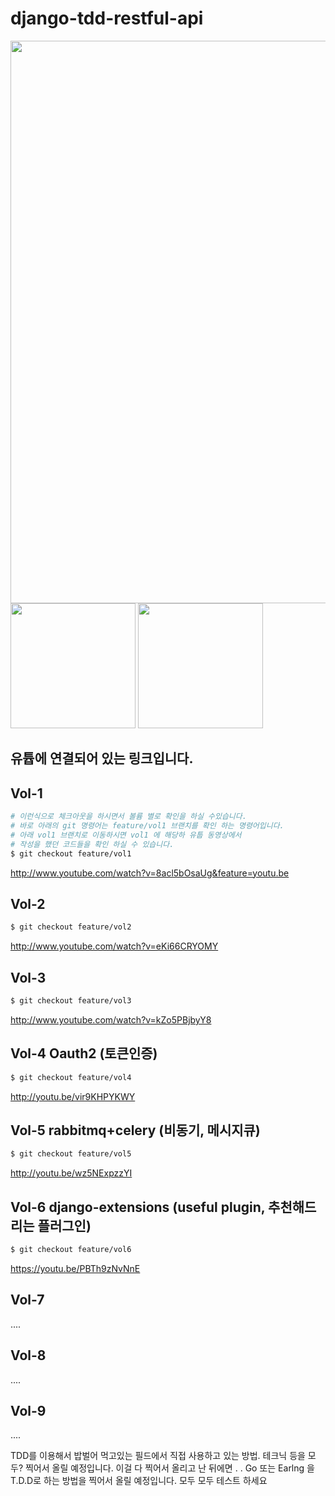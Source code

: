 # django-tdd-restful-api


<p align="left">
  <img src="./.img/django.png" width="900"/>
  <img src="./.img/tdd.png" width="200"/>
  <img src="./.img/youtube.png" width="200"/>
</p>




## 유튭에 연결되어 있는 링크입니다.
## Vol-1
```sh
# 이런식으로 체크아웃을 하시면서 볼륨 별로 확인을 하실 수있습니다.
# 바로 아래의 git 명령어는 feature/vol1 브랜치를 확인 하는 명령어입니다.
# 아래 vol1 브랜치로 이동하시면 vol1 에 해당하 유툽 동영상에서 
# 작성을 했던 코드들을 확인 하실 수 있습니다.
$ git checkout feature/vol1
```
http://www.youtube.com/watch?v=8acl5bOsaUg&feature=youtu.be

## Vol-2

```sh
$ git checkout feature/vol2
```
http://www.youtube.com/watch?v=eKi66CRYOMY

## Vol-3
```sh
$ git checkout feature/vol3
```
http://www.youtube.com/watch?v=kZo5PBjbyY8

## Vol-4 Oauth2 (토큰인증)
```sh
$ git checkout feature/vol4
```
http://youtu.be/vir9KHPYKWY

## Vol-5 rabbitmq+celery (비동기, 메시지큐)
```sh
$ git checkout feature/vol5
```
http://youtu.be/wz5NExpzzYI



## Vol-6 django-extensions (useful plugin, 추천해드리는 플러그인)
```sh
$ git checkout feature/vol6
```
https://youtu.be/PBTh9zNvNnE

## Vol-7
....


## Vol-8
....


## Vol-9
....



TDD를 이용해서 밥벌어 먹고있는 필드에서 직접 사용하고 있는 방법.
테크닉 등을 모두? 찍어서 올릴 예정입니다.
이걸 다 찍어서 올리고 난 뒤에면 . . Go 또는 Earlng 을 T.D.D로 
하는 방법을 찍어서 올릴 예정입니다.
모두 모두  테스트 하세요 

